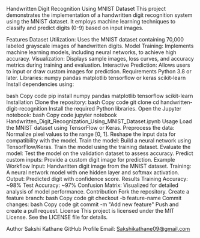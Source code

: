 Handwritten Digit Recognition Using MNIST Dataset
This project demonstrates the implementation of a handwritten digit recognition system using the MNIST dataset. It employs machine learning techniques to classify and predict digits (0-9) based on input images.

Features
Dataset Utilization: Uses the MNIST dataset containing 70,000 labeled grayscale images of handwritten digits.
Model Training: Implements machine learning models, including neural networks, to achieve high accuracy.
Visualization: Displays sample images, loss curves, and accuracy metrics during training and evaluation.
Interactive Prediction: Allows users to input or draw custom images for prediction.
Requirements
Python 3.8 or later.
Libraries:
numpy
pandas
matplotlib
tensorflow or keras
scikit-learn
Install dependencies using:

bash
Copy code
pip install numpy pandas matplotlib tensorflow scikit-learn
Installation
Clone the repository:
bash
Copy code
git clone <repository-url>
cd handwritten-digit-recognition
Install the required Python libraries.
Open the Jupyter notebook:
bash
Copy code
jupyter notebook Handwritten_Digit_Recognization_Using_MNIST_Dataset.ipynb
Usage
Load the MNIST dataset using TensorFlow or Keras.
Preprocess the data:
Normalize pixel values to the range [0, 1].
Reshape the input data for compatibility with the model.
Train the model:
Build a neural network using TensorFlow/Keras.
Train the model using the training dataset.
Evaluate the model:
Test the model on the validation dataset to assess accuracy.
Predict custom inputs:
Provide a custom digit image for prediction.
Example Workflow
Input: Handwritten digit image from the MNIST dataset.
Training: A neural network model with one hidden layer and softmax activation.
Output: Predicted digit with confidence score.
Results
Training Accuracy: ~98%
Test Accuracy: ~97%
Confusion Matrix: Visualized for detailed analysis of model performance.
Contribution
Fork the repository.
Create a feature branch:
bash
Copy code
git checkout -b feature-name
Commit changes:
bash
Copy code
git commit -m "Add new feature"
Push and create a pull request.
License
This project is licensed under the MIT License. See the LICENSE file for details.

Author
Sakshi Kathane
GitHub Profile
Email: Sakshikathane09@gmail.com